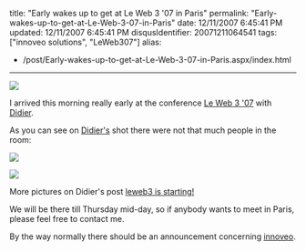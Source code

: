 title: "Early wakes up to get at Le Web 3 '07 in Paris"
permalink: "Early-wakes-up-to-get-at-Le-Web-3-07-in-Paris"
date: 12/11/2007 6:45:41 PM
updated: 12/11/2007 6:45:41 PM
disqusIdentifier: 20071211064541
tags: ["innoveo solutions", "LeWeb307"]
alias:
 - /post/Early-wakes-up-to-get-at-Le-Web-3-07-in-Paris.aspx/index.html
---
![](http://farm3.static.flickr.com/2383/2102351587_238d37e0cb.jpg)

I arrived this morning really early at the conference [Le Web 3 '07](http://www.leweb3.com/leweb3/) with [Didier](http://didierbeck.com/).
<!-- more -->

As you can see on [Didier's](http://didierbeck.com/) shot there were not that much people in the room:

![](http://www.didierbeck.com/pics/2007/12/leweb3_07.jpg) 

![](http://www.didierbeck.com/pics/2007/12/leweb3_08.jpg) 

More pictures on Didier's post [leweb3 is starting!](http://www.didierbeck.com/2007/12/news-leweb3-is-starting.php)

We will be there till Thursday mid-day, so if anybody wants to meet in Paris, please feel free to contact me.

By the way normally there should be an announcement concerning [innoveo](http://www.innoveo.com/).

